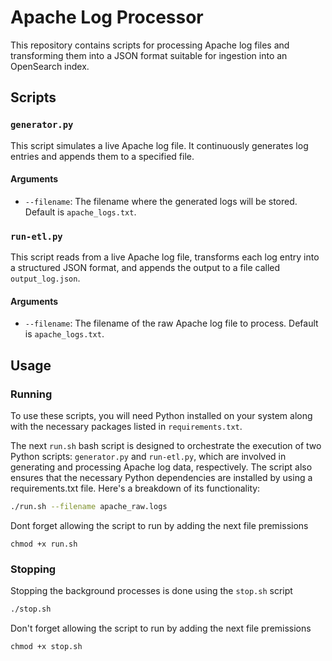 # Apache Log Processor

This repository contains scripts for processing Apache log files and transforming them into a JSON format suitable for ingestion into an OpenSearch index.

## Scripts

### `generator.py`

This script simulates a live Apache log file. It continuously generates log entries and appends them to a specified file.

#### Arguments

- `--filename`: The filename where the generated logs will be stored. Default is `apache_logs.txt`.

### `run-etl.py`

This script reads from a live Apache log file, transforms each log entry into a structured JSON format, and appends the output to a file called `output_log.json`.

#### Arguments

- `--filename`: The filename of the raw Apache log file to process. Default is `apache_logs.txt`.

## Usage

### Running
To use these scripts, you will need Python installed on your system along with the necessary packages listed in `requirements.txt`.

The next `run.sh` bash script is designed to orchestrate the execution of two Python scripts: `generator.py` and `run-etl.py`, which are involved in generating and processing Apache log data, respectively.
The script also ensures that the necessary Python dependencies are installed by using a requirements.txt file. Here's a breakdown of its functionality:

```bash
./run.sh --filename apache_raw.logs
```
Dont forget allowing the script to run by adding the next file premissions

```text
chmod +x run.sh
```

### Stopping

Stopping the background processes is done using the `stop.sh` script

```bash
./stop.sh 
```

Don't forget allowing the script to run by adding the next file premissions

```text
chmod +x stop.sh
```